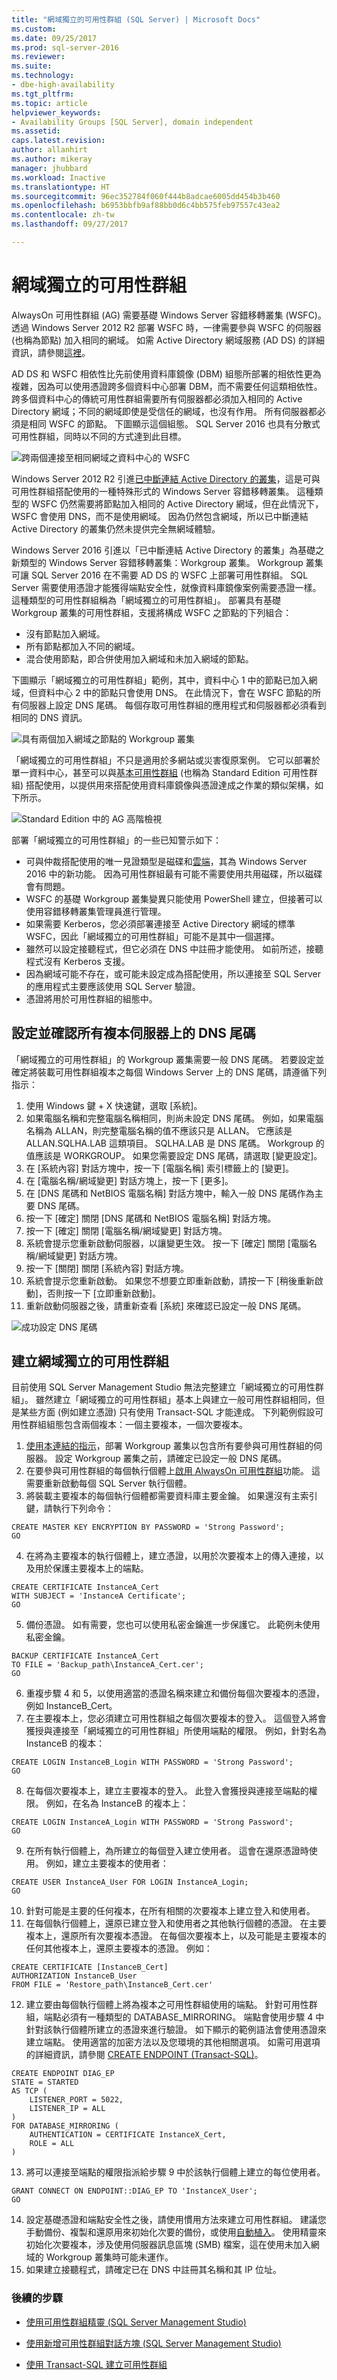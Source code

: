 ```yaml
---
title: "網域獨立的可用性群組 (SQL Server) | Microsoft Docs"
ms.custom: 
ms.date: 09/25/2017
ms.prod: sql-server-2016
ms.reviewer: 
ms.suite: 
ms.technology:
- dbe-high-availability
ms.tgt_pltfrm: 
ms.topic: article
helpviewer_keywords:
- Availability Groups [SQL Server], domain independent
ms.assetid: 
caps.latest.revision: 
author: allanhirt
ms.author: mikeray
manager: jhubbard
ms.workload: Inactive
ms.translationtype: HT
ms.sourcegitcommit: 96ec352784f060f444b8adcae6005dd454b3b460
ms.openlocfilehash: b6953bbfb9af88bb0d6c4bb575feb97557c43ea2
ms.contentlocale: zh-tw
ms.lasthandoff: 09/27/2017

---
```


# <a name="domain-independent-availability-groups"></a>網域獨立的可用性群組

AlwaysOn 可用性群組 (AG) 需要基礎 Windows Server 容錯移轉叢集 (WSFC)。 透過 Windows Server 2012 R2 部署 WSFC 時，一律需要參與 WSFC 的伺服器 (也稱為節點) 加入相同的網域。 如需 Active Directory 網域服務 (AD DS) 的詳細資訊，請參閱[這裡](https://technet.microsoft.com/library/cc759073(v=ws.10).aspx)。

AD DS 和 WSFC 相依性比先前使用資料庫鏡像 (DBM) 組態所部署的相依性更為複雜，因為可以使用憑證跨多個資料中心部署 DBM，而不需要任何這類相依性。  跨多個資料中心的傳統可用性群組需要所有伺服器都必須加入相同的 Active Directory 網域；不同的網域即使是受信任的網域，也沒有作用。 所有伺服器都必須是相同 WSFC 的節點。 下圖顯示這個組態。 SQL Server 2016 也具有分散式可用性群組，同時以不同的方式達到此目標。


![跨兩個連接至相同網域之資料中心的 WSFC][1]

Windows Server 2012 R2 引進[已中斷連結 Active Directory 的叢集](https://technet.microsoft.com/library/dn265970.aspx)，這是可與可用性群組搭配使用的一種特殊形式的 Windows Server 容錯移轉叢集。 這種類型的 WSFC 仍然需要將節點加入相同的 Active Directory 網域，但在此情況下，WSFC 會使用 DNS，而不是使用網域。 因為仍然包含網域，所以已中斷連結 Active Directory 的叢集仍然未提供完全無網域體驗。

Windows Server 2016 引進以「已中斷連結 Active Directory 的叢集」為基礎之新類型的 Windows Server 容錯移轉叢集：Workgroup 叢集。 Workgroup 叢集可讓 SQL Server 2016 在不需要 AD DS 的 WSFC 上部署可用性群組。 SQL Server 需要使用憑證才能獲得端點安全性，就像資料庫鏡像案例需要憑證一樣。  這種類型的可用性群組稱為「網域獨立的可用性群組」。 部署具有基礎 Workgroup 叢集的可用性群組，支援將構成 WSFC 之節點的下列組合：
- 沒有節點加入網域。
- 所有節點都加入不同的網域。
- 混合使用節點，即合併使用加入網域和未加入網域的節點。

下圖顯示「網域獨立的可用性群組」範例，其中，資料中心 1 中的節點已加入網域，但資料中心 2 中的節點只會使用 DNS。 在此情況下，會在 WSFC 節點的所有伺服器上設定 DNS 尾碼。 每個存取可用性群組的應用程式和伺服器都必須看到相同的 DNS 資訊。


![具有兩個加入網域之節點的 Workgroup 叢集][2]

「網域獨立的可用性群組」不只是適用於多網站或災害復原案例。 它可以部署於單一資料中心，甚至可以與[基本可用性群組](basic-availability-groups-always-on-availability-groups.md) (也稱為 Standard Edition 可用性群組) 搭配使用，以提供用來搭配使用資料庫鏡像與憑證達成之作業的類似架構，如下所示。


![Standard Edition 中的 AG 高階檢視][3]

部署「網域獨立的可用性群組」的一些已知警示如下：
- 可與仲裁搭配使用的唯一見證類型是磁碟和[雲端](https://technet.microsoft.com/windows-server-docs/failover-clustering/deploy-cloud-witness)，其為 Windows Server 2016 中的新功能。 因為可用性群組最有可能不需要使用共用磁碟，所以磁碟會有問題。
- WSFC 的基礎 Workgroup 叢集變異只能使用 PowerShell 建立，但接著可以使用容錯移轉叢集管理員進行管理。
- 如果需要 Kerberos，您必須部署連接至 Active Directory 網域的標準 WSFC，因此「網域獨立的可用性群組」可能不是其中一個選擇。
- 雖然可以設定接聽程式，但它必須在 DNS 中註冊才能使用。 如前所述，接聽程式沒有 Kerberos 支援。
- 因為網域可能不存在，或可能未設定成為搭配使用，所以連接至 SQL Server 的應用程式主要應該使用 SQL Server 驗證。 
- 憑證將用於可用性群組的組態中。

## <a name="set-and-verify-the-dns-suffix-on-all-replica-servers"></a>設定並確認所有複本伺服器上的 DNS 尾碼

「網域獨立的可用性群組」的 Workgroup 叢集需要一般 DNS 尾碼。 若要設定並確定將裝載可用性群組複本之每個 Windows Server 上的 DNS 尾碼，請遵循下列指示：

1. 使用 Windows 鍵 + X 快速鍵，選取 [系統]。
2. 如果電腦名稱和完整電腦名稱相同，則尚未設定 DNS 尾碼。 例如，如果電腦名稱為 ALLAN，則完整電腦名稱的值不應該只是 ALLAN。 它應該是 ALLAN.SQLHA.LAB 這類項目。 SQLHA.LAB 是 DNS 尾碼。 Workgroup 的值應該是 WORKGROUP。 如果您需要設定 DNS 尾碼，請選取 [變更設定]。
3. 在 [系統內容] 對話方塊中，按一下 [電腦名稱] 索引標籤上的 [變更]。
4. 在 [電腦名稱/網域變更] 對話方塊上，按一下 [更多]。
5. 在 [DNS 尾碼和 NetBIOS 電腦名稱] 對話方塊中，輸入一般 DNS 尾碼作為主要 DNS 尾碼。 
6. 按一下 [確定] 關閉 [DNS 尾碼和 NetBIOS 電腦名稱] 對話方塊。
7. 按一下 [確定] 關閉 [電腦名稱/網域變更] 對話方塊。
8. 系統會提示您重新啟動伺服器，以讓變更生效。 按一下 [確定] 關閉 [電腦名稱/網域變更] 對話方塊。
9. 按一下 [關閉] 關閉 [系統內容] 對話方塊。
10. 系統會提示您重新啟動。 如果您不想要立即重新啟動，請按一下 [稍後重新啟動]，否則按一下 [立即重新啟動]。
11. 重新啟動伺服器之後，請重新查看 [系統] 來確認已設定一般 DNS 尾碼。


![成功設定 DNS 尾碼][4]

## <a name="create-a-domain-independent-availability-group"></a>建立網域獨立的可用性群組

目前使用 SQL Server Management Studio 無法完整建立「網域獨立的可用性群組」。 雖然建立「網域獨立的可用性群組」基本上與建立一般可用性群組相同，但是某些方面 (例如建立憑證) 只有使用 Transact-SQL 才能達成。 下列範例假設可用性群組組態包含兩個複本：一個主要複本，一個次要複本。 

1. [使用本連結的指示](https://blogs.msdn.microsoft.com/clustering/2015/08/17/workgroup-and-multi-domain-clusters-in-windows-server-2016/)，部署 Workgroup 叢集以包含所有要參與可用性群組的伺服器。 設定 Workgroup 叢集之前，請確定已設定一般 DNS 尾碼。
2. 在要參與可用性群組的每個執行個體上[啟用 AlwaysOn 可用性群組](https://docs.microsoft.com/sql/database-engine/availability-groups/windows/enable-and-disable-always-on-availability-groups-sql-server)功能。 這需要重新啟動每個 SQL Server 執行個體。
3. 將裝載主要複本的每個執行個體都需要資料庫主要金鑰。 如果還沒有主索引鍵，請執行下列命令：
```
CREATE MASTER KEY ENCRYPTION BY PASSWORD = 'Strong Password';
GO
```
4. 在將為主要複本的執行個體上，建立憑證，以用於次要複本上的傳入連接，以及用於保護主要複本上的端點。
```
CREATE CERTIFICATE InstanceA_Cert 
WITH SUBJECT = 'InstanceA Certificate';
GO
``` 
5. 備份憑證。 如有需要，您也可以使用私密金鑰進一步保護它。 此範例未使用私密金鑰。
```
BACKUP CERTIFICATE InstanceA_Cert 
TO FILE = 'Backup_path\InstanceA_Cert.cer';
GO
```
6. 重複步驟 4 和 5，以使用適當的憑證名稱來建立和備份每個次要複本的憑證，例如 InstanceB_Cert。
7. 在主要複本上，您必須建立可用性群組之每個次要複本的登入。 這個登入將會獲授與連接至「網域獨立的可用性群組」所使用端點的權限。 例如，針對名為 InstanceB 的複本：
```
CREATE LOGIN InstanceB_Login WITH PASSWORD = 'Strong Password';
GO
```
8. 在每個次要複本上，建立主要複本的登入。 此登入會獲授與連接至端點的權限。 例如，在名為 InstanceB 的複本上：
```
CREATE LOGIN InstanceA_Login WITH PASSWORD = 'Strong Password';
GO
```
9. 在所有執行個體上，為所建立的每個登入建立使用者。 這會在還原憑證時使用。 例如，建立主要複本的使用者：
```
CREATE USER InstanceA_User FOR LOGIN InstanceA_Login;
GO
```
10. 針對可能是主要的任何複本，在所有相關的次要複本上建立登入和使用者。
11. 在每個執行個體上，還原已建立登入和使用者之其他執行個體的憑證。 在主要複本上，還原所有次要複本憑證。 在每個次要複本上，以及可能是主要複本的任何其他複本上，還原主要複本的憑證。 例如：
```
CREATE CERTIFICATE [InstanceB_Cert]
AUTHORIZATION InstanceB_User
FROM FILE = 'Restore_path\InstanceB_Cert.cer'
```
12. 建立要由每個執行個體上將為複本之可用性群組使用的端點。 針對可用性群組，端點必須有一種類型的 DATABASE_MIRRORING。 端點會使用步驟 4 中針對該執行個體所建立的憑證來進行驗證。 如下顯示的範例語法會使用憑證來建立端點。 使用適當的加密方法以及您環境的其他相關選項。 如需可用選項的詳細資訊，請參閱 [CREATE ENDPOINT (Transact-SQL)](../../../t-sql/statements/create-endpoint-transact-sql.md)。
```
CREATE ENDPOINT DIAG_EP
STATE = STARTED
AS TCP (
    LISTENER_PORT = 5022,
    LISTENER_IP = ALL
)
FOR DATABASE_MIRRORING (
    AUTHENTICATION = CERTIFICATE InstanceX_Cert,
    ROLE = ALL
)
```
13. 將可以連接至端點的權限指派給步驟 9 中於該執行個體上建立的每位使用者。 
```
GRANT CONNECT ON ENDPOINT::DIAG_EP TO 'InstanceX_User';
GO
```
14. 設定基礎憑證和端點安全性之後，請使用慣用方法來建立可用性群組。 建議您手動備份、複製和還原用來初始化次要的備份，或使用[自動植入](automatically-initialize-always-on-availability-group.md)。 使用精靈來初始化次要複本，涉及使用伺服器訊息區塊 (SMB) 檔案，這在使用未加入網域的 Workgroup 叢集時可能未運作。
15. 如果建立接聽程式，請確定已在 DNS 中註冊其名稱和其 IP 位址。

### <a name="next-steps"></a>後續的步驟 

- [使用可用性群組精靈 (SQL Server Management Studio)](use-the-availability-group-wizard-sql-server-management-studio.md)

- [使用新增可用性群組對話方塊 (SQL Server Management Studio)](use-the-new-availability-group-dialog-box-sql-server-management-studio.md)
 
- [使用 Transact-SQL 建立可用性群組](create-an-availability-group-transact-sql.md)

<!--Image references-->
[1]: ./media/diag-wsfc-two-data-centers-same-domain.png
[2]: ./media/diag-workgroup-cluster-two-nodes-joined.png
[3]: ./media/diag-high-level-view-ag-standard-edition.png
[4]: ./media/diag-successful-dns-suffix.png


